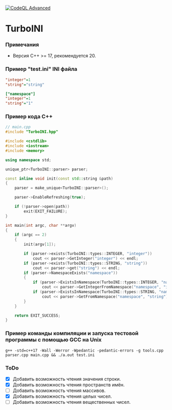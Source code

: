 [![CodeQL Advanced](https://github.com/HotWizard/TurboINI/actions/workflows/codeql.yml/badge.svg)](https://github.com/HotWizard/TurboINI/actions/workflows/codeql.yml)
# TurboINI
### Примечания
- Версия C++ >= 17, рекомендуется 20.
### Пример "test.ini" INI файла
```ini
"integer"=1
"string"="string"

["namespace"]
"integer"=1
"string"="1"
```
### Пример кода C++
```cpp
// main.cpp
#include "TurboINI.hpp"

#include <cstdlib>
#include <iostream>
#include <memory>

using namespace std;

unique_ptr<TurboINI::parser> parser;

const inline void init(const std::string &path)
{
    parser = make_unique<TurboINI::parser>();

    parser->EnableRefreshing(true);

    if (!parser->open(path))
        exit(EXIT_FAILURE);
}

int main(int argc, char **argv)
{
    if (argc == 2)
    {
        init(argv[1]);

        if (parser->exists(TurboINI::types::INTEGER, "integer"))
            cout << parser->GetInteger("integer") << endl;
        if (parser->exists(TurboINI::types::STRING, "string"))
            cout << parser->get("string") << endl;
        if (parser->NamespaceExists("namespace"))
        {
            if (parser->ExistsInNamespace(TurboINI::types::INTEGER, "namespace", "integer"))
                cout << parser->GetIntegerFromNamespace("namespace", "integer") << endl;
            if (parser->ExistsInNamespace(TurboINI::types::STRING, "namespace", "string"))
                cout << parser->GetFromNamespace("namespace", "string") << endl;
        }
    }

    return EXIT_SUCCESS;
}
```
### Пример команды компиляции и запуска тестовой программы с помощью GCC на Unix
```shell
g++ -std=c++17 -Wall -Werror -Wpedantic -pedantic-errors -g tools.cpp parser.cpp main.cpp && ./a.out test.ini
```
### ToDo
- [x] Добавить возможность чтения значения строки.
- [x] Добавить возможность чтения пространств имён.
- [ ] Добавить возможность чтения массивов.
- [x] Добавить возможность чтения целых чисел.
- [ ] Добавить возможность чтения вещественных чисел.
